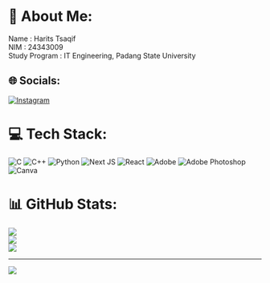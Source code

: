 # 💫 About Me:
Name                 : Harits Tsaqif <br>NIM                      : 24343009<br>Study Program : IT Engineering, Padang State University


## 🌐 Socials:
[![Instagram](https://img.shields.io/badge/Instagram-%23E4405F.svg?logo=Instagram&logoColor=white)](https://instagram.com/https://www.instagram.com/tsaqifharits?igsh=MThsOHUzNTI1amM3Yw==) 

# 💻 Tech Stack:
![C](https://img.shields.io/badge/c-%2300599C.svg?style=for-the-badge&logo=c&logoColor=white) ![C++](https://img.shields.io/badge/c++-%2300599C.svg?style=for-the-badge&logo=c%2B%2B&logoColor=white) ![Python](https://img.shields.io/badge/python-3670A0?style=for-the-badge&logo=python&logoColor=ffdd54) ![Next JS](https://img.shields.io/badge/Next-black?style=for-the-badge&logo=next.js&logoColor=white) ![React](https://img.shields.io/badge/react-%2320232a.svg?style=for-the-badge&logo=react&logoColor=%2361DAFB) ![Adobe](https://img.shields.io/badge/adobe-%23FF0000.svg?style=for-the-badge&logo=adobe&logoColor=white) ![Adobe Photoshop](https://img.shields.io/badge/adobe%20photoshop-%2331A8FF.svg?style=for-the-badge&logo=adobe%20photoshop&logoColor=white) ![Canva](https://img.shields.io/badge/Canva-%2300C4CC.svg?style=for-the-badge&logo=Canva&logoColor=white)
# 📊 GitHub Stats:
![](https://github-readme-stats.vercel.app/api?username=Kouga-Kun&theme=dark&hide_border=false&include_all_commits=false&count_private=false)<br/>
![](https://github-readme-streak-stats.herokuapp.com/?user=Kouga-Kun&theme=dark&hide_border=false)<br/>
![](https://github-readme-stats.vercel.app/api/top-langs/?username=Kouga-Kun&theme=dark&hide_border=false&include_all_commits=false&count_private=false&layout=compact)

---
[![](https://visitcount.itsvg.in/api?id=Kouga-Kun&icon=0&color=0)](https://visitcount.itsvg.in)

<!-- Proudly created with GPRM ( https://gprm.itsvg.in ) -->

